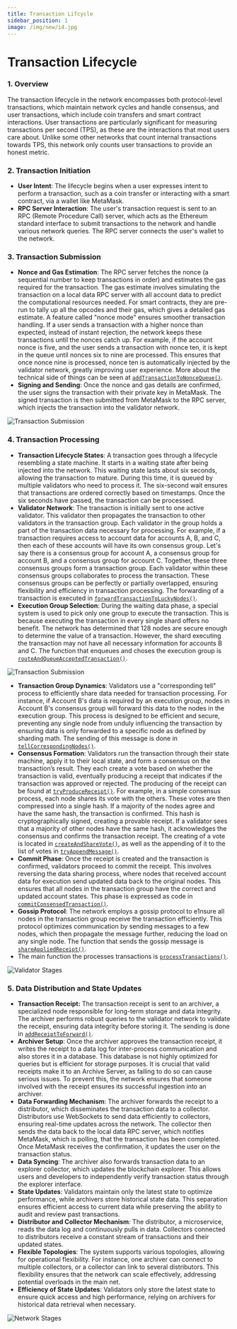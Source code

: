 ```yaml
---
title: Transaction Lifcycle
sidebar_position: 1
image: /img/new/i4.jpg
---
```


# Transaction Lifecycle

### 1. Overview

The transaction lifecycle in the network encompasses both protocol-level transactions, which maintain network cycles and handle consensus, and user transactions, which include coin transfers and smart contract interactions. User transactions are particularly significant for measuring transactions per second (TPS), as these are the interactions that most users care about. Unlike some other networks that count internal transactions towards TPS, this network only counts user transactions to provide an honest metric.

### 2. Transaction Initiation

* **User Intent**: The lifecycle begins when a user expresses intent to perform a transaction, such as a coin transfer or interacting with a smart contract, via a wallet like MetaMask.
* **RPC Server Interaction**: The user's transaction request is sent to an RPC (Remote Procedure Call) server, which acts as the Ethereum standard interface to submit transactions to the network and handle various network queries. The RPC server connects the user's wallet to the network.

### 3. Transaction Submission

* **Nonce and Gas Estimation**: The RPC server fetches the nonce (a sequential number to keep transactions in order) and estimates the gas required for the transaction. The gas estimate involves simulating the transaction on a local data RPC server with all account data to predict the computational resources needed. For smart contracts, they are pre-run to tally up all the opcodes and their gas, which gives a detailed gas estimate. A feature called "nonce mode" ensures smoother transaction handling. If a user sends a transaction with a higher nonce than expected, instead of instant rejection, the network keeps these transactions until the nonces catch up. For example, if the account nonce is five, and the user sends a transaction with nonce ten, it is kept in the queue until nonces six to nine are processed. This ensures that once nonce nine is processed, nonce ten is automatically injected by the validator network, greatly improving user experience. More about the technical side of things can be seen at [`addTransactionToNonceQueue()`](https://github.com/shardeum/shardus-core/blob/e8c14ce4ba19785145646e840082acb57ec8ce3b/src/state-manager/TransactionQueue.ts#L982).
* **Signing and Sending**: Once the nonce and gas details are confirmed, the user signs the transaction with their private key in MetaMask. The signed transaction is then submitted from MetaMask to the RPC server, which injects the transaction into the validator network.

![Transaction Submission](/img/new/i4.jpg)

### 4. Transaction Processing

* **Transaction Lifecycle States**: A transaction goes through a lifecycle resembling a state machine. It starts in a waiting state after being injected into the network. This waiting state lasts about six seconds, allowing the transaction to mature. During this time, it is queued by multiple validators who need to process it. The six-second wait ensures that transactions are ordered correctly based on timestamps. Once the six seconds have passed, the transaction can be processed.
* **Validator Network**: The transaction is initially sent to one active validator. This validator then propagates the transaction to other validators in the transaction group. Each validator in the group holds a part of the transaction data necessary for processing. For example, if a transaction requires access to account data for accounts A, B, and C, then each of these accounts will have its own consensus group. Let's say there is a consensus group for account A, a consensus group for account B, and a consensus group for account C. Together, these three consensus groups form a transaction group. Each validator within these consensus groups collaborates to process the transaction. These consensus groups can be perfectly or partially overlapped, ensuring flexibility and efficiency in transaction processing. The forwarding of a transaction is executed in [`forwardTransactionToLuckyNodes()`](https://github.com/shardeum/shardus-core/blob/e8c14ce4ba19785145646e840082acb57ec8ce3b/src/shardus/index.ts#L1566).
* **Execution Group Selection**: During the waiting data phase, a special system is used to pick only one group to execute the transaction. This is because executing the transaction in every single shard offers no benefit. The network has determined that 128 nodes are secure enough to determine the value of a transaction. However, the shard executing the transaction may not have all necessary information for accounts B and C. The function that enqueues and choses the execution group is [`routeAndQueueAcceptedTransaction()`](https://github.com/shardeum/shardus-core/blob/e8c14ce4ba19785145646e840082acb57ec8ce3b/src/state-manager/TransactionQueue.ts#L1810).

![Transaction Submission](/img/new/i5.jpg)

* **Transaction Group Dynamics**: Validators use a "corresponding tell" process to efficiently share data needed for transaction processing. For instance, if Account B's data is required by an execution group, nodes in Account B's consensus group will forward this data to the nodes in the execution group. This process is designed to be efficient and secure, preventing any single node from unduly influencing the transaction by ensuring data is only forwarded to a specific node as defined by sharding math. The sending of this message is done in [`tellCorrespondingNodes()`](https://github.com/shardeum/shardus-core/blob/e8c14ce4ba19785145646e840082acb57ec8ce3b/src/state-manager/TransactionQueue.ts#L3930).
* **Consensus Formation**: Validators run the transaction through their state machine, apply it to their local state, and form a consensus on the transaction’s result. They each create a vote based on whether the transaction is valid, eventually producing a receipt that indicates if the transaction was approved or rejected. The producing of the receipt can be found at [`tryProduceReceipt()`](https://github.com/shardeum/shardus-core/blob/e8c14ce4ba19785145646e840082acb57ec8ce3b/src/state-manager/TransactionConsensus.ts#L1348). For example, in a simple consensus process, each node shares its vote with the others. These votes are then compressed into a single hash. If a majority of the nodes agree and have the same hash, the transaction is confirmed. This hash is cryptographically signed, creating a provable receipt. If a validator sees that a majority of other nodes have the same hash, it acknowledges the consensus and confirms the transaction receipt. The creating of a vote is located in [`createAndShareVote()`](https://github.com/shardeum/shardus-core/blob/e8c14ce4ba19785145646e840082acb57ec8ce3b/src/state-manager/TransactionConsensus.ts#L2531), as well as the appending of it to the list of votes in [`tryAppendMessage()`](https://github.com/shardeum/shardus-core/blob/e8c14ce4ba19785145646e840082acb57ec8ce3b/src/state-manager/TransactionConsensus.ts#L2812).
* **Commit Phase**: Once the receipt is created and the transaction is confirmed, validators proceed to commit the receipt. This involves reversing the data sharing process, where nodes that received account data for execution send updated data back to the original nodes. This ensures that all nodes in the transaction group have the correct and updated account states. This phase is expressed as code in [`commitConsensedTransaction()`](https://github.com/shardeum/shardus-core/blob/e8c14ce4ba19785145646e840082acb57ec8ce3b/src/state-manager/TransactionQueue.ts#L1392).
* **Gossip Protocol**: The network employs a gossip protocol to e1nsure all nodes in the transaction group receive the transaction efficiently. This protocol optimizes communication by sending messages to a few nodes, which then propagate the message further, reducing the load on any single node. The function that sends the gossip message is [`shareAppliedReceipt()`](https://github.com/shardeum/shardus-core/blob/e8c14ce4ba19785145646e840082acb57ec8ce3b/src/state-manager/TransactionConsensus.ts#L1117).
* The main function the processes transactions is [`processTransactions()`](https://github.com/shardeum/shardus-core/blob/e8c14ce4ba19785145646e840082acb57ec8ce3b/src/state-manager/TransactionQueue.ts#L4623).

![Validator Stages](/img/new/i6.jpg)

### 5. Data Distribution and State Updates

* **Transaction Receipt:** The transaction receipt is sent to an archiver, a specialized node responsible for long-term storage and data integrity. The archiver performs robust queries to the validator network to validate the receipt, ensuring data integrity before storing it. The sending is done in [`addReceiptToForward()`](https://github.com/shardeum/shardus-core/blob/e8c14ce4ba19785145646e840082acb57ec8ce3b/src/state-manager/TransactionQueue.ts#L6630).
* **Archiver Setup**: Once the archiver approves the transaction receipt, it writes the receipt to a data log for inter-process communication and also stores it in a database. This database is not highly optimized for queries but is efficient for storage purposes. It is crucial that valid receipts make it to an Archive Server, as failing to do so can cause serious issues. To prevent this, the network ensures that someone involved with the receipt ensures its successful ingestion into an archiver.
* **Data Forwarding Mechanism**: The archiver forwards the receipt to a distributor, which disseminates the transaction data to a collector. Distributors use WebSockets to send data efficiently to collectors, ensuring real-time updates across the network. The collector then sends the data back to the local data RPC server, which notifies MetaMask, which is polling, that the transaction has been completed. Once MetaMask receives the confirmation, it updates the user on the transaction status.
* **Data Syncing**: The archiver also forwards transaction data to an explorer collector, which updates the blockchain explorer. This allows users and developers to independently verify transaction status through the explorer interface.
* **State Updates**: Validators maintain only the latest state to optimize performance, while archivers store historical state data. This separation ensures efficient access to current data while preserving the ability to audit and review past transactions.
* **Distributor and Collector Mechanism**: The distributor, a microservice, reads the data log and continuously pulls in data. Collectors connected to distributors receive a constant stream of transactions and their updated states.
* **Flexible Topologies**: The system supports various topologies, allowing for operational flexibility. For instance, one archiver can connect to multiple collectors, or a collector can link to several distributors. This flexibility ensures that the network can scale effectively, addressing potential overloads in the main net.
* **Efficiency of State Updates**: Validators only store the latest state to ensure quick access and high performance, relying on archivers for historical data retrieval when necessary.

![Network Stages](/img/new/i7.jpg)